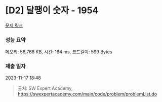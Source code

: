 # [D2] 달팽이 숫자 - 1954 

[문제 링크](https://swexpertacademy.com/main/code/problem/problemDetail.do?contestProbId=AV5PobmqAPoDFAUq) 

### 성능 요약

메모리: 58,768 KB, 시간: 164 ms, 코드길이: 599 Bytes

### 제출 일자

2023-11-17 18:48



> 출처: SW Expert Academy, https://swexpertacademy.com/main/code/problem/problemList.do
